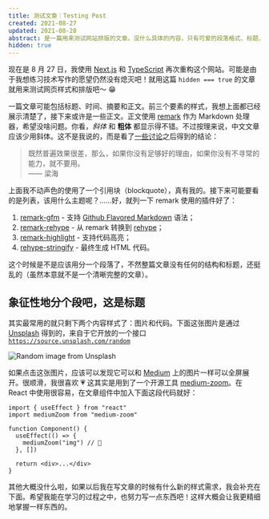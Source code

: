 ```yaml
---
title: 测试文章｜Testing Post
created: 2021-08-27
updated: 2021-08-28
abstract: 是一篇用来测试网站排版的文章。没什么具体的内容，只有可爱的段落格式、标题、代码块以及美丽的图片们。我只在本地调试的时候光顾这一篇，所以希望别人不会看到。就连这个摘要，也是由几句罗圈话构成的。
hidden: true
---
```


现在是 8 月 27 日，我使用 [Next.js](https://nextjs.org) 和 [TypeScript](https://www.typescriptlang.org/) 再次重构这个网站。可能是由于我想练习技术写作的愿望仍然没有熄灭吧！就用这篇 `hidden === true` 的文章就用来测试网页样式和排版吧～ 😁

一篇文章可能包括标题、时间、摘要和正文。前三个要素的样式，我想上面都已经展示清楚了，接下来或许是一些正文。正文使用 [remark](https://remark.js.org) 作为 Markdown 处理器，希望没啥问题。你看，_斜体_ 和 **粗体** 都显示得不错。不过按理来说，中文文章应该少用斜体。这不是我说的，而是看了[一些讨论](https://www.zhihu.com/question/20120243)之后得到的结论：

> 既然普遍效果很差，那么，如果你没有足够好的理由，如果你没有不寻常的能力，就不要用。  
> —— 梁海

上面我不动声色的使用了一个引用块（blockquote），真有我的。接下来可能要看的是列表，该用什么主题呢？……好，就列一下 remark 使用的插件好了：

1. [remark-gfm](https://github.com/remarkjs/remark-gfm) - 支持 [Github Flavored Markdown](https://github.github.com/gfm/) 语法；
2. [remark-rehype](https://github.com/remarkjs/remark-rehype) - 从 remark 转换到 [rehype](https://github.com/rehypejs/rehype)；
3. [remark-highlight](https://github.com/rehypejs/rehype-highlight) - 支持代码高亮；
4. [rehype-stringify](https://github.com/rehypejs/rehype/tree/main/packages/rehype-stringify) - 最终生成 HTML 代码。

这个时候是不是应该用分一个段落了，不然整篇文章没有任何的结构和标题，还挺乱的（虽然本意就不是一个清晰完整的文章）。

## 象征性地分个段吧，这是标题

其实最常用的就只剩下两个内容样式了：图片和代码。下面这张图片是通过 [Unsplash](https://unsplash.com/) 得到的，来自于它开放的一个接口 [`https://source.unsplash.com/random`](https://source.unsplash.com/random)

![Random image from Unsplash](https://source.unsplash.com/random)

如果点击这张图片，应该可以发现它可以和 [Medium](https://medium.com/) 上的图片一样可以全屏展开。很顺滑，我很喜欢 💗 这其实是用到了一个开源工具 [medium-zoom](https://github.com/francoischalifour/medium-zoom)。在 React 中使用很容易，在文章组件中加入下面这段代码就好：

```tsx
import { useEffect } from "react"
import mediumZoom from "medium-zoom"

function Component() {
  useEffect(() => {
    mediumZoom("img") // 🥰
  }, [])

  return <div>...</div>
}
```

其他大概没什么啦，如果以后我在写文章的时候有什么新的样式需求，我会补充在下面。希望我能在学习的过程之中，也努力写一点东西吧！这样大概会让我更精细地掌握一样东西的。
